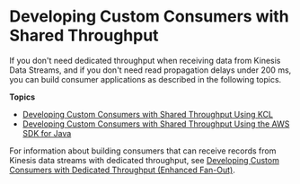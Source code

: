 # Developing Custom Consumers with Shared Throughput<a name="shared-throughput-consumers"></a>

If you don't need dedicated throughput when receiving data from Kinesis Data Streams, and if you don't need read propagation delays under 200 ms, you can build consumer applications as described in the following topics\.

**Topics**
+ [Developing Custom Consumers with Shared Throughput Using KCL](shared-throughput-kcl-consumers.md)
+ [Developing Custom Consumers with Shared Throughput Using the AWS SDK for Java](developing-consumers-with-sdk.md)

For information about building consumers that can receive records from Kinesis data streams with dedicated throughput, see [Developing Custom Consumers with Dedicated Throughput \(Enhanced Fan\-Out\)](enhanced-consumers.md)\.